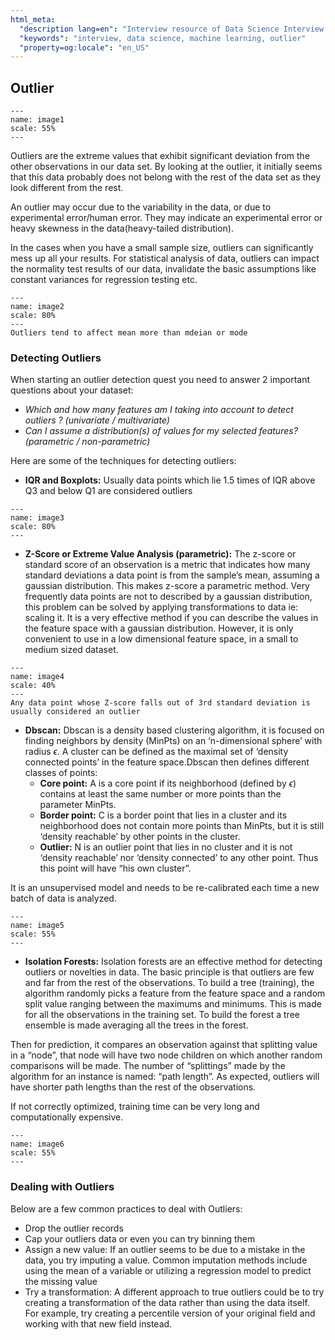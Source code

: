 ```yaml
---
html_meta:
  "description lang=en": "Interview resource of Data Science Interview focusing on Probability."
  "keywords": "interview, data science, machine learning, outlier"
  "property=og:locale": "en_US"
---
```



## Outlier

```{figure} ../Data/images/image1.PNG
---
name: image1
scale: 55%
---
```

Outliers are the extreme values that exhibit significant deviation from the other observations in our data set. By looking at the outlier, it initially seems that this data probably does not belong with the rest of the data set as they look different from the rest.

An outlier may occur due to the variability in the data, or due to experimental error/human error. They may indicate an experimental error or heavy skewness in the data(heavy-tailed distribution).

In the cases when you have a small sample size, outliers can significantly mess up all your results. For statistical analysis of data, outliers can impact the normality test results of our data, invalidate the basic assumptions like constant variances for regression testing etc.

```{figure} ../Data/images/image2.PNG
---
name: image2
scale: 80%
---
Outliers tend to affect mean more than mdeian or mode
```

### Detecting Outliers

When starting an outlier detection quest you need to answer 2 important questions about your dataset:
- *Which and how many features am I taking into account to detect outliers ? (univariate / multivariate)*
- *Can I assume a distribution(s) of values for my selected features? (parametric / non-parametric)*

Here are some of the techniques for detecting outliers:

- **IQR and Boxplots:** Usually data points which lie 1.5 times of IQR above Q3 and below Q1 are considered outliers

```{figure} ../Data/images/image3.PNG
---
name: image3
scale: 80%
---
```
- **Z-Score or Extreme Value Analysis (parametric):** The z-score or standard score of an observation is a metric that indicates how many standard deviations a data point is from the sample’s mean, assuming a gaussian distribution. This makes z-score a parametric method. Very frequently data points are not to described by a gaussian distribution, this problem can be solved by applying transformations to data ie: scaling it. It is a very effective method if you can describe the values in the feature space with a gaussian distribution. However, it is only convenient to use in a low dimensional feature space, in a small to medium sized dataset.

```{figure} ../Data/images/image4.PNG
---
name: image4
scale: 40%
---
Any data point whose Z-score falls out of 3rd standard deviation is usually considered an outlier
```

- **Dbscan:** Dbscan is a density based clustering algorithm, it is focused on finding neighbors by density (MinPts) on an ‘n-dimensional sphere’ with radius $\epsilon$. A cluster can be defined as the maximal set of ‘density connected points’ in the feature space.Dbscan then defines different classes of points:
	- **Core point:** A is a core point if its neighborhood (defined by $\epsilon$) contains at least the same number or more points than the parameter MinPts.
	- **Border point:** C is a border point that lies in a cluster and its neighborhood does not contain more points than MinPts, but it is still ‘density reachable’ by other points in the cluster.
	- **Outlier:** N is an outlier point that lies in no cluster and it is not ‘density reachable’ nor ‘density connected’ to any other point. Thus this point will have “his own cluster”.

It is an unsupervised model and needs to be re-calibrated each time a new batch of data is analyzed.

```{figure} ../Data/images/image5.PNG
---
name: image5
scale: 55%
---
```

- **Isolation Forests:** Isolation forests are an effective method for detecting outliers or novelties in data. The basic principle is that outliers are few and far from the rest of the observations. To build a tree (training), the algorithm randomly picks a feature from the feature space and a random split value ranging between the maximums and minimums. This is made for all the observations in the training set. To build the forest a tree ensemble is made averaging all the trees in the forest.

Then for prediction, it compares an observation against that splitting value in a “node”, that node will have two node children on which another random comparisons will be made. The number of “splittings” made by the algorithm for an instance is named: “path length”. As expected, outliers will have shorter path lengths than the rest of the observations.

If not correctly optimized, training time can be very long and computationally expensive.

```{figure} ../Data/images/image6.PNG
---
name: image6
scale: 55%
---
```

### Dealing with Outliers

Below are a few common practices to deal with Outliers:

- Drop the outlier records
- Cap your outliers data or even you can try binning them
- Assign a new value: If an outlier seems to be due to a mistake in the data, you try imputing a value. Common imputation methods include using the mean of a variable or utilizing a regression model to predict the missing value
- Try a transformation: A different approach to true outliers could be to try creating a transformation of the data rather than using the data itself. For example, try creating a percentile version of your original field and working with that new field instead.
